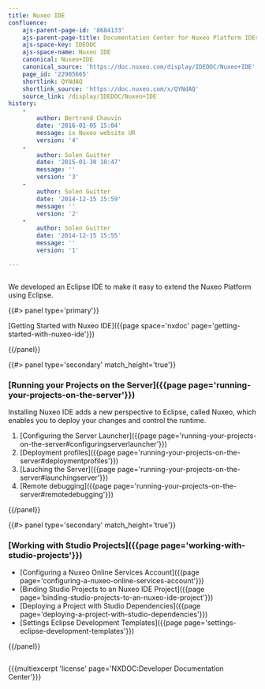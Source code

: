 ```yaml
---
title: Nuxeo IDE
confluence:
    ajs-parent-page-id: '8684133'
    ajs-parent-page-title: Documentation Center for Nuxeo Platform IDEs
    ajs-space-key: IDEDOC
    ajs-space-name: Nuxeo IDE
    canonical: Nuxeo+IDE
    canonical_source: 'https://doc.nuxeo.com/display/IDEDOC/Nuxeo+IDE'
    page_id: '22905665'
    shortlink: QYNdAQ
    shortlink_source: 'https://doc.nuxeo.com/x/QYNdAQ'
    source_link: /display/IDEDOC/Nuxeo+IDE
history:
    - 
        author: Bertrand Chauvin
        date: '2016-01-05 15:04'
        message: ix Nuxeo website UR
        version: '4'
    - 
        author: Solen Guitter
        date: '2015-01-30 10:47'
        message: ''
        version: '3'
    - 
        author: Solen Guitter
        date: '2014-12-15 15:59'
        message: ''
        version: '2'
    - 
        author: Solen Guitter
        date: '2014-12-15 15:55'
        message: ''
        version: '1'

---
```

<div class="row"><div class="column medium-8">

We developed an Eclipse IDE to make it easy to extend the Nuxeo Platform using Eclipse.

</div><div class="column medium-4">{{#> panel type='primary'}}

[Getting Started with Nuxeo IDE]({{page space='nxdoc' page='getting-started-with-nuxeo-ide'}})

{{/panel}}</div></div><div class="row" data-equalizer data-equalize-on="medium"><div class="column medium-6">{{#> panel type='secondary' match_height='true'}}

### [Running your Projects on the Server]({{page page='running-your-projects-on-the-server'}})

Installing Nuxeo IDE adds a new perspective to Eclipse, called Nuxeo, which enables you to deploy your changes and control the runtime.

1.  [Configuring the Server Launcher]({{page page='running-your-projects-on-the-server#configuringserverlauncher'}})
2.  [Deployment profiles]({{page page='running-your-projects-on-the-server#deploymentprofiles'}})
3.  [Lauching the Server]({{page page='running-your-projects-on-the-server#launchingserver'}})
4.  [Remote debugging]({{page page='running-your-projects-on-the-server#remotedebugging'}})

{{/panel}}</div><div class="column medium-6">{{#> panel type='secondary' match_height='true'}}

### [Working with Studio Projects]({{page page='working-with-studio-projects'}})

*   [Configuring a Nuxeo Online Services Account]({{page page='configuring-a-nuxeo-online-services-account'}})
*   [Binding Studio Projects to an Nuxeo IDE Project]({{page page='binding-studio-projects-to-an-nuxeo-ide-project'}})
*   [Deploying a Project with Studio Dependencies]({{page page='deploying-a-project-with-studio-dependencies'}})
*   [Settings Eclipse Development Templates]({{page page='settings-eclipse-development-templates'}})

{{/panel}}</div></div>

{{{multiexcerpt 'license' page='NXDOC:Developer Documentation Center'}}}